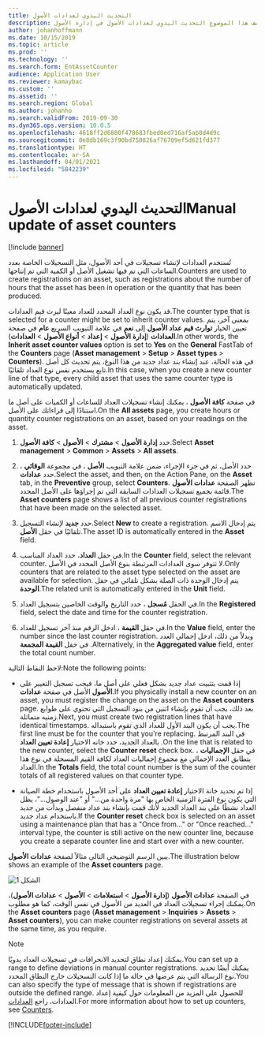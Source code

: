 ```yaml
---
title: التحديث اليدوي لعدادات الأصول
description: يصف هذا الموضوع التحديث اليدوي لعدادات الأصول‬ في إدارة الأصول.
author: johanhoffmann
ms.date: 10/15/2019
ms.topic: article
ms.prod: ''
ms.technology: ''
ms.search.form: EntAssetCounter
audience: Application User
ms.reviewer: kamaybac
ms.custom: ''
ms.assetid: ''
ms.search.region: Global
ms.author: johanho
ms.search.validFrom: 2019-09-30
ms.dyn365.ops.version: 10.0.5
ms.openlocfilehash: 4618ff2d6880f478683fbed0ed716af5ab8d4d9c
ms.sourcegitcommit: 0e8db169c3f90bd750826af76709ef5d621fd377
ms.translationtype: HT
ms.contentlocale: ar-SA
ms.lasthandoff: 04/01/2021
ms.locfileid: "5842239"
---
```

# <a name="manual-update-of-asset-counters"></a><span data-ttu-id="f9674-103">التحديث اليدوي لعدادات الأصول</span><span class="sxs-lookup"><span data-stu-id="f9674-103">Manual update of asset counters</span></span>

[!include [banner](../../includes/banner.md)]



<span data-ttu-id="f9674-104">تُستخدم العدادات لإنشاء تسجيلات في أحد الأصول، مثل التسجيلات الخاصة بعدد الساعات التي تم فيها تشغيل الأصل أو الكمية التي تم إنتاجها.</span><span class="sxs-lookup"><span data-stu-id="f9674-104">Counters are used to create registrations on an asset, such as registrations about the number of hours that the asset has been in operation or the quantity that has been produced.</span></span>

<span data-ttu-id="f9674-105">قد يكون نوع العداد المحدد للعداد معينًا ليرث قيم العدادات.</span><span class="sxs-lookup"><span data-stu-id="f9674-105">The counter type that is selected for a counter might be set to inherit counter values.</span></span> <span data-ttu-id="f9674-106">بمعني آخر، يتم تعيين الخيار **توارث قيم عداد الأصول** إلى **نعم** في علامة التبويب السريع **عام** في صفحة **العدادات** (**إدارة الأصول** > **إعداد** > **أنواع الأصول** > **العدادات**).</span><span class="sxs-lookup"><span data-stu-id="f9674-106">In other words, the **Inherit asset counter values** option is set to **Yes** on the **General** FastTab of the **Counters** page (**Asset management** > **Setup** > **Asset types** > **Counters**).</span></span> <span data-ttu-id="f9674-107">في هذه الحالة، عند إنشاء بند عداد جديد من هذا النوع، يتم تحديث كل أصل تابع يستخدم نفس نوع العداد تلقائيًا.</span><span class="sxs-lookup"><span data-stu-id="f9674-107">In this case, when you create a new counter line of that type, every child asset that uses the same counter type is automatically updated.</span></span>

<span data-ttu-id="f9674-108">في صفحة **كافة الأصول** ، يمكنك إنشاء تسجيلات العداد للساعات أو الكميات على أصل ما استنادًا إلى قراءاتك على الأصل.</span><span class="sxs-lookup"><span data-stu-id="f9674-108">On the **All assets** page, you create hours or quantity counter registrations on an asset, based on your readings on the asset.</span></span>

1. <span data-ttu-id="f9674-109">حدد **إدارة الأصول** > **مشترك** > **الأصول** > **كافة الأصول**.</span><span class="sxs-lookup"><span data-stu-id="f9674-109">Select **Asset management** > **Common** > **Assets** > **All assets**.</span></span>

2. <span data-ttu-id="f9674-110">حدد الأصل، ثم في جزء الإجراء، ضمن علامة التبويب **الأصل** ، في مجموعة **الوقائي** ، حدد **عدادات**.</span><span class="sxs-lookup"><span data-stu-id="f9674-110">Select the asset, and then, on the Action Pane, on the **Asset** tab, in the **Preventive** group, select **Counters**.</span></span> <span data-ttu-id="f9674-111">تظهر الصفحة **عدادات الأصول** قائمة بجميع تسجيلات العدادات السابقة التي تم إجراؤها على الأصل المحدد.</span><span class="sxs-lookup"><span data-stu-id="f9674-111">The **Asset counters** page shows a list of all previous counter registrations that have been made on the selected asset.</span></span>

3. <span data-ttu-id="f9674-112">حدد **جديد** لإنشاء التسجيل.</span><span class="sxs-lookup"><span data-stu-id="f9674-112">Select **New** to create a registration.</span></span> <span data-ttu-id="f9674-113">يتم إدخال الاسم تلقائيًا في حقل **الأصل**.</span><span class="sxs-lookup"><span data-stu-id="f9674-113">The asset ID is automatically entered in the **Asset** field.</span></span>

4. <span data-ttu-id="f9674-114">في حقل **العداد**، حدد العداد المناسب.</span><span class="sxs-lookup"><span data-stu-id="f9674-114">In the **Counter** field, select the relevant counter.</span></span> <span data-ttu-id="f9674-115">لا تتوفر سوى العدادات المرتبطة بنوع الأصل المحدد في الأصل.</span><span class="sxs-lookup"><span data-stu-id="f9674-115">Only counters that are related to the asset type selected on the asset are available for selection.</span></span> <span data-ttu-id="f9674-116">يتم إدخال الوحدة ذات الصلة بشكل تلقائي في حقل **الوحدة**.</span><span class="sxs-lookup"><span data-stu-id="f9674-116">The related unit is automatically entered in the **Unit** field.</span></span>

5. <span data-ttu-id="f9674-117">في الحقل **مُسجل** ، حدد التاريخ والوقت الخاصين بتسجيل العداد.</span><span class="sxs-lookup"><span data-stu-id="f9674-117">In the **Registered** field, select the date and time for the counter registration.</span></span>

6. <span data-ttu-id="f9674-118">في حقل **القيمة** ، ادخل الرقم منذ آخر تسجيل للعداد.</span><span class="sxs-lookup"><span data-stu-id="f9674-118">In the **Value** field, enter the number since the last counter registration.</span></span> <span data-ttu-id="f9674-119">وبدلاً من ذلك، ادخل إجمالي العدد في حقل **القيمة المجمعة** .</span><span class="sxs-lookup"><span data-stu-id="f9674-119">Alternatively, in the **Aggregated value** field, enter the total count number.</span></span>

<span data-ttu-id="f9674-120">لاحظ النقاط التالية:</span><span class="sxs-lookup"><span data-stu-id="f9674-120">Note the following points:</span></span>

- <span data-ttu-id="f9674-121">إذا قمت بتثبيت عداد جديد بشكل فعلي على أصل ما، فيجب تسجيل التغيير على الأصل في صفحة **عدادات‏‎ الأصول**.</span><span class="sxs-lookup"><span data-stu-id="f9674-121">If you physically install a new counter on an asset, you must register the change on the asset on the **Asset counters** page.</span></span> <span data-ttu-id="f9674-122">بعد ذلك، يجب أن تقوم بإنشاء اثنين من بنود التسجيل التي تحتوي على طوابع زمنيه متماثلة.</span><span class="sxs-lookup"><span data-stu-id="f9674-122">Next, you must create two registration lines that have identical timestamps.</span></span> <span data-ttu-id="f9674-123">يجب أن يكون البند الأول للعداد الذي تقوم باستبداله.</span><span class="sxs-lookup"><span data-stu-id="f9674-123">The first line must be for the counter that you're replacing.</span></span> <span data-ttu-id="f9674-124">في البند المرتبط بالعداد الجديد، حدد خانه الاختيار **إعادة تعيين العداد** .</span><span class="sxs-lookup"><span data-stu-id="f9674-124">On the line that is related to the new counter, select the **Counter reset** check box.</span></span> <span data-ttu-id="f9674-125">في حقل **الإجماليات** ، يتطابق العدد الإجمالي مع مجموع إجماليات العداد لكافة القيم المسجلة في نوع هذا العداد.</span><span class="sxs-lookup"><span data-stu-id="f9674-125">In the **Totals** field, the total count number is the sum of the counter totals of all registered values on that counter type.</span></span>

- <span data-ttu-id="f9674-126">إذا تم تحديد خانة الاختيار **إعادة تعيين العداد** على أحد الأصول باستخدام خطة الصيانة التي يكون نوع الفترة الزمنية الخاص بها "مرة واحدة من..." أو "عند الوصول..."، يظل العداد نشطًا على بند العداد الجديد لأنك قمت بإنشاء بند عداد منفصل وبدأت من جديد باستخدام عداد جديد.</span><span class="sxs-lookup"><span data-stu-id="f9674-126">If the **Counter reset** check box is selected on an asset using a maintenance plan that has a "Once from..." or "Once reached..." interval type, the counter is still active on the new counter line, because you create a separate counter line and start over with a new counter.</span></span>

<span data-ttu-id="f9674-127">يبين الرسم التوضيحي التالي مثالاً لصفحة **عدادات الأصول**.</span><span class="sxs-lookup"><span data-stu-id="f9674-127">The illustration below shows an example of the **Asset counters** page.</span></span>

![الشكل 1](media/11-work-orders.png)

<span data-ttu-id="f9674-129">في الصفحة **عدادات الأصول** (**إدارة الأصول** > **استعلامات** > **الأصول** > **عدادات الأصول**)، يمكنك إجراء تسجيلات العداد في العديد من الأصول في نفس الوقت، كما هو مطلوب.</span><span class="sxs-lookup"><span data-stu-id="f9674-129">On the **Asset counters** page (**Asset management** > **Inquiries** > **Assets** > **Asset counters**), you can make counter registrations on several assets at the same time, as you require.</span></span>

>[!NOTE]
><span data-ttu-id="f9674-130">يمكنك إعداد نطاق لتحديد الانحرافات في تسجيلات العداد يدويًا.</span><span class="sxs-lookup"><span data-stu-id="f9674-130">You can set up a range to define deviations in manual counter registrations.</span></span> <span data-ttu-id="f9674-131">يمكنك أيضًا تحديد نوع الرسالة التي يتم عرضها في حالة ما إذا كانت التسجيلات خارج النطاق المحدد.</span><span class="sxs-lookup"><span data-stu-id="f9674-131">You can also specify the type of message that is shown if registrations are outside the defined range.</span></span> <span data-ttu-id="f9674-132">للحصول على المزيد من المعلومات حول كيفية إعداد العدادات، راجع [العدادات](../setup-for-objects/counters.md).</span><span class="sxs-lookup"><span data-stu-id="f9674-132">For more information about how to set up counters, see [Counters](../setup-for-objects/counters.md).</span></span>



[!INCLUDE[footer-include](../../../includes/footer-banner.md)]